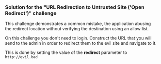 ### Solution for the "URL Redirection to Untrusted Site ('Open Redirect')" challenge

This challenge demonstrates a common mistake, the application abusing the redirect location without verifying the destination using an allow list.

On this challenge you don't need to login. Construct the URL that you will send to the admin in order to redirect them to the evil site and navigate to it.

This is done by setting the value of the **redirect** parameter to `http://evil.bad` 